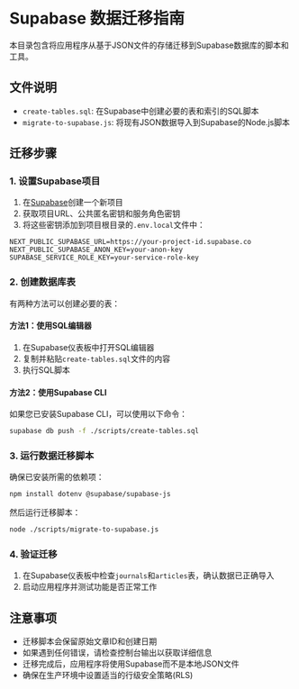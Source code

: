 # Supabase 数据迁移指南

本目录包含将应用程序从基于JSON文件的存储迁移到Supabase数据库的脚本和工具。

## 文件说明

- `create-tables.sql`: 在Supabase中创建必要的表和索引的SQL脚本
- `migrate-to-supabase.js`: 将现有JSON数据导入到Supabase的Node.js脚本

## 迁移步骤

### 1. 设置Supabase项目

1. 在[Supabase](https://supabase.com)创建一个新项目
2. 获取项目URL、公共匿名密钥和服务角色密钥
3. 将这些密钥添加到项目根目录的`.env.local`文件中：

```
NEXT_PUBLIC_SUPABASE_URL=https://your-project-id.supabase.co
NEXT_PUBLIC_SUPABASE_ANON_KEY=your-anon-key
SUPABASE_SERVICE_ROLE_KEY=your-service-role-key
```

### 2. 创建数据库表

有两种方法可以创建必要的表：

#### 方法1：使用SQL编辑器

1. 在Supabase仪表板中打开SQL编辑器
2. 复制并粘贴`create-tables.sql`文件的内容
3. 执行SQL脚本

#### 方法2：使用Supabase CLI

如果您已安装Supabase CLI，可以使用以下命令：

```bash
supabase db push -f ./scripts/create-tables.sql
```

### 3. 运行数据迁移脚本

确保已安装所需的依赖项：

```bash
npm install dotenv @supabase/supabase-js
```

然后运行迁移脚本：

```bash
node ./scripts/migrate-to-supabase.js
```

### 4. 验证迁移

1. 在Supabase仪表板中检查`journals`和`articles`表，确认数据已正确导入
2. 启动应用程序并测试功能是否正常工作

## 注意事项

- 迁移脚本会保留原始文章ID和创建日期
- 如果遇到任何错误，请检查控制台输出以获取详细信息
- 迁移完成后，应用程序将使用Supabase而不是本地JSON文件
- 确保在生产环境中设置适当的行级安全策略(RLS)